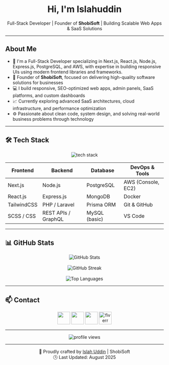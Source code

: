 <h1 align="center">Hi, I'm Islahuddin</h1>

<p align="center">
  Full-Stack Developer | Founder of <strong>ShobiSoft</strong> | Building Scalable Web Apps & SaaS Solutions
</p>

---

## About Me

- 🚀 I'm a Full-Stack Developer specializing in Next.js, React.js, Node.js, Express.js, PostgreSQL, and AWS, with expertise in building responsive UIs using modern frontend libraries and frameworks.
- 🎯 Founder of **ShobiSoft**, focused on delivering high-quality software solutions for businesses
- 💻 I build responsive, SEO-optimized web apps, admin panels, SaaS platforms, and custom dashboards
- 📈 Currently exploring advanced SaaS architectures, cloud infrastructure, and performance optimization
- ⚙️ Passionate about clean code, system design, and solving real-world business problems through technology

---

## 🛠️ Tech Stack

<p align="center">
  <img src="https://skillicons.dev/icons?i=nextjs,nodejs,react,postgres,prisma,aws,docker,figma,tailwind,ts,js,html,css,git,vscode,github&perline=10" alt="tech stack"/>
</p>


| Frontend     | Backend             | Database         | DevOps & Tools       |
|--------------|---------------------|------------------|----------------------|
| Next.js      | Node.js             | PostgreSQL       | AWS (Console, EC2)   |
| React.js     | Express.js          | MongoDB          | Docker               |
| TailwindCSS  | PHP / Laravel       | Prisma ORM       | Git & GitHub         |
| SCSS / CSS   | REST APIs / GraphQL | MySQL (basic)    | VS Code              |

---

## 📊 GitHub Stats

<p align="center">
  <img src="https://github-readme-stats.vercel.app/api?username=Islah-Ud-Din&theme=github_dark&show_icons=true&count_private=true" alt="GitHub Stats" />
  <br/><br/>
  <img src="https://github-readme-streak-stats.herokuapp.com?user=Islah-Ud-Din&theme=github-dark-blue&hide_border=false" alt="GitHub Streak" />
  <br/><br/>
  <img src="https://github-readme-stats.vercel.app/api/top-langs/?username=Islah-Ud-Din&layout=compact&theme=github_dark&langs_count=8" alt="Top Languages" />
</p>

---

## 📫 Contact

<p align="center">
  <a href="https://www.linkedin.com/in/islahuddindev/" target="_blank"><img src="https://skillicons.dev/icons?i=linkedin" height="40"/></a>
  <a href="https://twitter.com/islahuddindev" target="_blank"><img src="https://skillicons.dev/icons?i=twitter" height="40"/></a>
  <a href="mailto:islahuddindev@gmail.com" target="_blank"><img src="https://skillicons.dev/icons?i=gmail" height="40"/></a>
  <a href="https://www.fiverr.com/s/qDrp5rg" target="_blank"><img src="https://user-images.githubusercontent.com/88904952/234982196-562aea17-5532-4550-8c08-1c7cb994a541.png" alt="fiverr" height="40"/></a>
</p>


---

<p align="center">
  <img src="https://visitcount.itsvg.in/api?id=Islah-Ud-Din&icon=0&color=1" alt="profile views"/>
</p>

---

<p align="center">
  🚀 Proudly crafted by <a href="https://github.com/Islah-Ud-Din">Islah Uddin</a> | ShobiSoft <br>
  🕒 Last Updated: August 2025
</p>

